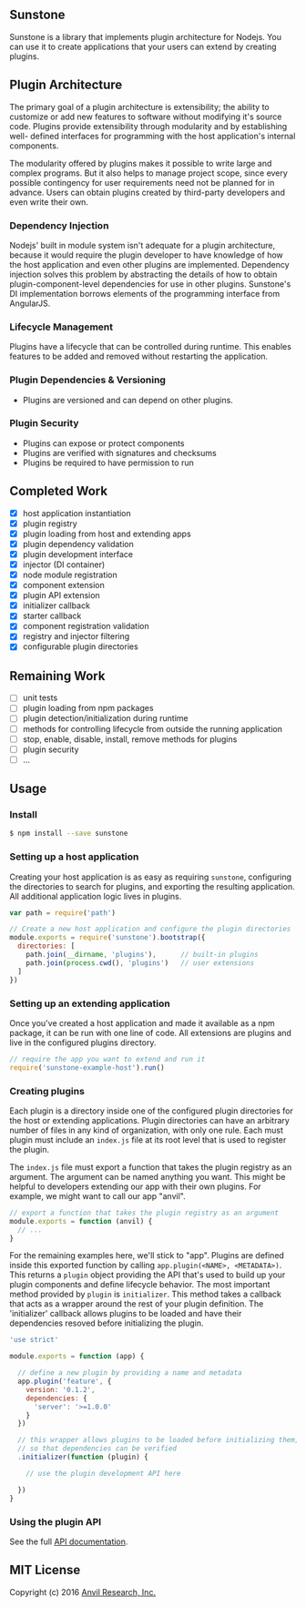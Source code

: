 ## Sunstone

Sunstone is a library that implements plugin architecture for Nodejs. You can
use it to create applications that your users can extend by creating plugins.

## Plugin Architecture

The primary goal of a plugin architecture is extensibility; the ability to
customize or add new features to software without modifying it's source code.
Plugins provide extensibility through modularity and by establishing well-
defined interfaces for programming with the host application's internal
components.

The modularity offered by plugins makes it possible to write large and complex
programs. But it also helps to manage project scope, since every possible
contingency for user requirements need not be planned for in advance. Users can
obtain plugins created by third-party developers and even write their own.

### Dependency Injection

Nodejs' built in module system isn't adequate for a plugin architecture, because
it would require the plugin developer to have knowledge of how the host
application and even other plugins are implemented. Dependency injection solves
this problem by abstracting the details of how to obtain plugin-component-level
dependencies for use in other plugins. Sunstone's DI implementation borrows
elements of the programming interface from AngularJS.

### Lifecycle Management

Plugins have a lifecycle that can be controlled during runtime. This enables
features to be added and removed without restarting the application.

### Plugin Dependencies & Versioning

* Plugins are versioned and can depend on other plugins.

### Plugin Security

* Plugins can expose or protect components
* Plugins are verified with signatures and checksums
* Plugins be required to have permission to run

## Completed Work

* [x] host application instantiation
* [x] plugin registry
* [x] plugin loading from host and extending apps
* [x] plugin dependency validation
* [x] plugin development interface
* [x] injector (DI container)
* [x] node module registration
* [x] component extension
* [x] plugin API extension
* [x] initializer callback
* [x] starter callback
* [x] component registration validation
* [x] registry and injector filtering
* [x] configurable plugin directories

## Remaining Work

* [ ] unit tests
* [ ] plugin loading from npm packages
* [ ] plugin detection/initialization during runtime
* [ ] methods for controlling lifecycle from outside the running application
* [ ] stop, enable, disable, install, remove methods for plugins
* [ ] plugin security
* [ ] ...

## Usage

### Install

```bash
$ npm install --save sunstone
```

### Setting up a host application

Creating your host application is as easy as requiring `sunstone`, configuring 
the directories to search for plugins, and exporting the resulting application.
All additional application logic lives in plugins.

```javascript
var path = require('path')

// Create a new host application and configure the plugin directories
module.exports = require('sunstone').bootstrap({
  directories: [
    path.join(__dirname, 'plugins'),      // built-in plugins
    path.join(process.cwd(), 'plugins')   // user extensions
  ]
})
```

### Setting up an extending application

Once you've created a host application and made it available as a npm package,
it can be run with one line of code. All extensions are plugins and live in the 
configured plugins directory.

```javascript
// require the app you want to extend and run it
require('sunstone-example-host').run()
```

### Creating plugins

Each plugin is a directory inside one of the configured plugin directories for 
the host or extending applications. Plugin directories can have an arbitrary 
number of files in any kind of organization, with only one rule. Each must 
plugin must include an `index.js` file at its root level that is used to register 
the plugin.

The `index.js` file must export a function that takes the plugin registry as 
an argument. The argument can be named anything you want. This might be helpful 
to developers extending our app with their own plugins. For example, we might 
want to call our app "anvil". 

```javascript
// export a function that takes the plugin registry as an argument
module.exports = function (anvil) {
  // ...
}
```

For the remaining examples here, we'll stick to "app". Plugins are defined 
inside this exported function by calling `app.plugin(<NAME>, <METADATA>)`.
This returns a `plugin` object providing the API that's used to build up 
your plugin components and define lifecycle behavior. The most important 
method provided by `plugin` is `initializer`. This method takes a callback
that acts as a wrapper around the rest of your plugin definition. The 
'initializer' callback allows plugins to be loaded and have their dependencies 
resoved before initializing the plugin.

```javascript
'use strict'

module.exports = function (app) {

  // define a new plugin by providing a name and metadata
  app.plugin('feature', {
    version: '0.1.2',
    dependencies: {
      'server': '>=1.0.0'
    }
  })

  // this wrapper allows plugins to be loaded before initializing them, 
  // so that dependencies can be verified
  .initializer(function (plugin) {

    // use the plugin development API here

  })
}
```

### Using the plugin API

See the full [API documentation](http://anvilresearch.github.io/sunstone/).


## MIT License

Copyright (c) 2016 [Anvil Research, Inc.](http://anvil.io)
